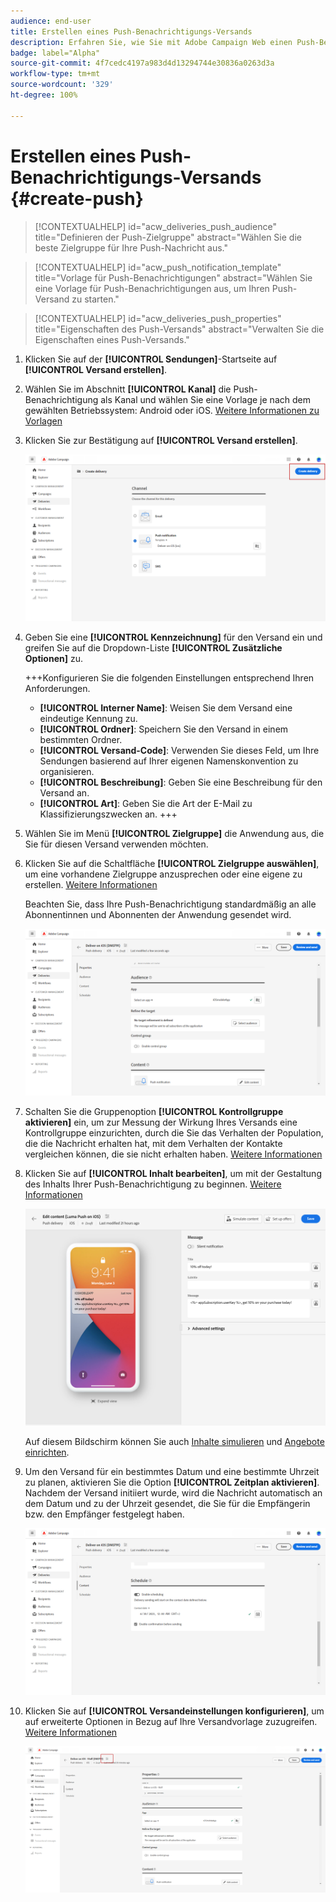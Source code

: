 ```yaml
---
audience: end-user
title: Erstellen eines Push-Benachrichtigungs-Versands
description: Erfahren Sie, wie Sie mit Adobe Campaign Web einen Push-Benachrichtigungs-Versand erstellen
badge: label="Alpha"
source-git-commit: 4f7cedc4197a983d4d13294744e30836a0263d3a
workflow-type: tm+mt
source-wordcount: '329'
ht-degree: 100%

---
```


# Erstellen eines Push-Benachrichtigungs-Versands {#create-push}

>[!CONTEXTUALHELP]
>id="acw_deliveries_push_audience"
>title="Definieren der Push-Zielgruppe"
>abstract="Wählen Sie die beste Zielgruppe für Ihre Push-Nachricht aus."

>[!CONTEXTUALHELP]
>id="acw_push_notification_template"
>title="Vorlage für Push-Benachrichtigungen"
>abstract="Wählen Sie eine Vorlage für Push-Benachrichtigungen aus, um Ihren Push-Versand zu starten."

>[!CONTEXTUALHELP]
>id="acw_deliveries_push_properties"
>title="Eigenschaften des Push-Versands"
>abstract="Verwalten Sie die Eigenschaften eines Push-Versands."

1. Klicken Sie auf der **[!UICONTROL Sendungen]**-Startseite auf **[!UICONTROL Versand erstellen]**.

1. Wählen Sie im Abschnitt **[!UICONTROL Kanal]** die Push-Benachrichtigung als Kanal und wählen Sie eine Vorlage je nach dem gewählten Betriebssystem: Android oder iOS. [Weitere Informationen zu Vorlagen](../msg/delivery-template.md)

1. Klicken Sie zur Bestätigung auf **[!UICONTROL Versand erstellen]**.

   ![](assets/push_create_1.png)

1. Geben Sie eine **[!UICONTROL Kennzeichnung]** für den Versand ein und greifen Sie auf die Dropdown-Liste **[!UICONTROL Zusätzliche Optionen]** zu.

   +++Konfigurieren Sie die folgenden Einstellungen entsprechend Ihren Anforderungen.
   * **[!UICONTROL Interner Name]**: Weisen Sie dem Versand eine eindeutige Kennung zu.
   * **[!UICONTROL Ordner]**: Speichern Sie den Versand in einem bestimmten Ordner.
   * **[!UICONTROL Versand-Code]**: Verwenden Sie dieses Feld, um Ihre Sendungen basierend auf Ihrer eigenen Namenskonvention zu organisieren.
   * **[!UICONTROL Beschreibung]**: Geben Sie eine Beschreibung für den Versand an.
   * **[!UICONTROL Art]**: Geben Sie die Art der E-Mail zu Klassifizierungszwecken an.
+++

1. Wählen Sie im Menü **[!UICONTROL Zielgruppe]** die Anwendung aus, die Sie für diesen Versand verwenden möchten.

1. Klicken Sie auf die Schaltfläche **[!UICONTROL Zielgruppe auswählen]**, um eine vorhandene Zielgruppe anzusprechen oder eine eigene zu erstellen. [Weitere Informationen](../audience/about-audiences.md)

   Beachten Sie, dass Ihre Push-Benachrichtigung standardmäßig an alle Abonnentinnen und Abonnenten der Anwendung gesendet wird.

   ![](assets/push_create_2.png)

1. Schalten Sie die Gruppenoption **[!UICONTROL Kontrollgruppe aktivieren]** ein, um zur Messung der Wirkung Ihres Versands eine Kontrollgruppe einzurichten, durch die Sie das Verhalten der Population, die die Nachricht erhalten hat, mit dem Verhalten der Kontakte vergleichen können, die sie nicht erhalten haben. [Weitere Informationen](../audience/control-group.md)

1. Klicken Sie auf **[!UICONTROL Inhalt bearbeiten]**, um mit der Gestaltung des Inhalts Ihrer Push-Benachrichtigung zu beginnen. [Weitere Informationen](content-push.md)

   ![](assets/push_create_5.png)

   Auf diesem Bildschirm können Sie auch [Inhalte simulieren](../preview-test/preview-test.md) und [Angebote einrichten](../content/offers.md).

1. Um den Versand für ein bestimmtes Datum und eine bestimmte Uhrzeit zu planen, aktivieren Sie die Option **[!UICONTROL Zeitplan aktivieren]**. Nachdem der Versand initiiert wurde, wird die Nachricht automatisch an dem Datum und zu der Uhrzeit gesendet, die Sie für die Empfängerin bzw. den Empfänger festgelegt haben.

   ![](assets/push_create_3.png)

1. Klicken Sie auf **[!UICONTROL Versandeinstellungen konfigurieren]**, um auf erweiterte Optionen in Bezug auf Ihre Versandvorlage zuzugreifen. [Weitere Informationen](../advanced-settings/delivery-settings.md)

   ![](assets/push_create_4.png)

